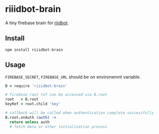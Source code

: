 # riiidbot-brain

A tiny firebase brain for [riidbot](https://github.com/riiid/riiidbot).

## Install

```
npm install riiidbot-brain
```

## Usage

`FIREBASE_SECRET`, `FIREBASE_URL` should be on environemnt variable.

```coffee
B = require 'riiidbot-brain'

# firebase root ref can be accessed via B.root
root   = B.root
keyRef = root.child 'key'

# callback will be called when authentication complete successfully
B.root.onAuth (auth) ->
  return unless auth
  # fetch data or other initialization process
```
